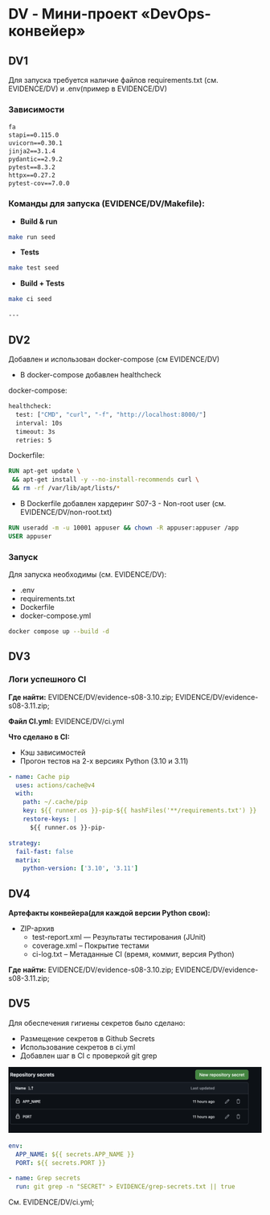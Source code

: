 # DV - Мини-проект «DevOps-конвейер»

## DV1

Для запуска требуется наличие файлов requirements.txt (см. EVIDENCE/DV) и .env(пример в EVIDENCE/DV)

### Зависимости

```
fa
stapi==0.115.0
uvicorn==0.30.1
jinja2==3.1.4
pydantic==2.9.2
pytest==8.3.2
httpx==0.27.2
pytest-cov==7.0.0
```

### Команды для запуска (EVIDENCE/DV/Makefile):

- **Build & run**

```bash
make run seed
```

- **Tests**

```bash
make test seed
```

- **Build + Tests**

```bash
make ci seed
```

`---`

## DV2

Добавлен и использован docker-compose (см EVIDENCE/DV)

- В docker-compose добавлен healthcheck

docker-compose:
```dockerfile
healthcheck:
  test: ["CMD", "curl", "-f", "http://localhost:8000/"]
  interval: 10s
  timeout: 3s
  retries: 5
```

Dockerfile:
```dockerfile
RUN apt-get update \
 && apt-get install -y --no-install-recommends curl \
 && rm -rf /var/lib/apt/lists/*
```

- В Dockerfile добавлен хардеринг S07-3 - Non-root user (см. EVIDENCE/DV/non-root.txt)

```dockerfile
RUN useradd -m -u 10001 appuser && chown -R appuser:appuser /app
USER appuser
```

### Запуск

Для запуска необходимы (см. EVIDENCE/DV):
+ .env
+ requirements.txt
+ Dockerfile
+ docker-compose.yml

```bash
docker compose up --build -d
```

## DV3

### Логи успешного CI

**Где найти:** EVIDENCE/DV/evidence-s08-3.10.zip; EVIDENCE/DV/evidence-s08-3.11.zip;

**Файл CI.yml:** EVIDENCE/DV/ci.yml

**Что сделано в CI:**
+ Кэш зависимостей
+ Прогон тестов на 2-х версиях Python (3.10 и 3.11)

```yml
- name: Cache pip
  uses: actions/cache@v4
  with:
    path: ~/.cache/pip
    key: ${{ runner.os }}-pip-${{ hashFiles('**/requirements.txt') }}
    restore-keys: |
      ${{ runner.os }}-pip-
```

```yml
strategy:
  fail-fast: false
  matrix:
    python-version: ['3.10', '3.11']
```

## DV4

**Артефакты конвейера(для каждой версии Python свои):**
+ ZIP-архив
  + test-report.xml — Результаты тестирования (JUnit)
  + coverage.xml – Покрытие тестами
  + ci-log.txt – Метаданные CI (время, коммит, версия Python)

**Где найти:** EVIDENCE/DV/evidence-s08-3.10.zip; EVIDENCE/DV/evidence-s08-3.11.zip;

## DV5

Для обеспечения гигиены секретов было сделано:
+ Размещение секретов в Github Secrets
+ Использование секретов в ci.yml
+ Добавлен шаг в CI с проверкой git grep

![Снимок экрана 2025-10-28 в 03.55.13.png](../EVIDENCE/DV/%D0%A1%D0%BD%D0%B8%D0%BC%D0%BE%D0%BA%20%D1%8D%D0%BA%D1%80%D0%B0%D0%BD%D0%B0%202025-10-28%20%D0%B2%2003.55.13.png)

```yaml
env:
  APP_NAME: ${{ secrets.APP_NAME }}
  PORT: ${{ secrets.PORT }}
```

```yaml
- name: Grep secrets
  run: git grep -n "SECRET" > EVIDENCE/grep-secrets.txt || true
```

См. EVIDENCE/DV/ci.yml;